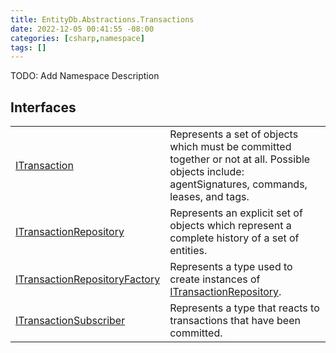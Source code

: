 ```yaml
---
title: EntityDb.Abstractions.Transactions
date: 2022-12-05 00:41:55 -08:00
categories: [csharp,namespace]
tags: []
---
```



TODO: Add Namespace Description

## Interfaces
<table><tr><td><a href='/posts/csharp.member.entitydb.abstractions.transactions.itransaction/'>ITransaction</a></td><td>
Represents a set of objects which must be committed together or not at all. Possible objects include:
agentSignatures,
commands, leases, and tags.
</td></tr><tr><td><a href='/posts/csharp.member.entitydb.abstractions.transactions.itransactionrepository/'>ITransactionRepository</a></td><td>
Represents an explicit set of objects which represent a complete history of a set of entities.
</td></tr><tr><td><a href='/posts/csharp.member.entitydb.abstractions.transactions.itransactionrepositoryfactory/'>ITransactionRepositoryFactory</a></td><td>
Represents a type used to create instances of <a href='/posts/csharp.member.entitydb.abstractions.transactions.itransactionrepository/'>ITransactionRepository</a>.
</td></tr><tr><td><a href='/posts/csharp.member.entitydb.abstractions.transactions.itransactionsubscriber/'>ITransactionSubscriber</a></td><td>
Represents a type that reacts to transactions that have been committed.
</td></tr></table>
